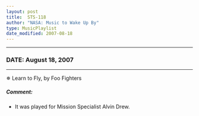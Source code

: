 ```yaml
---
layout: post
title:  STS-118
author: "NASA: Music to Wake Up By"
type: MusicPlaylist
date_modified: 2007-08-18
---
```


----
### DATE: August 18, 2007
----
✵ Learn to Fly, by Foo Fighters

##### Comment:
* It was played for Mission Specialist Alvin Drew.
